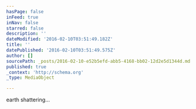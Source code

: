 ```yaml
---
hasPage: false
inFeed: true
inNav: false
starred: false
description: ''
dateModified: '2016-02-10T03:51:49.182Z'
title: ''
datePublished: '2016-02-10T03:51:49.575Z'
author: []
sourcePath: _posts/2016-02-10-e52b5efd-abb5-4168-bb02-12d2e5d1344d.md
published: true
_context: 'http://schema.org'
_type: MediaObject

---
```

earth shattering...